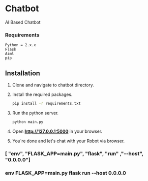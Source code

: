 # Chatbot
AI Based Chatbot

### Requirements
    Python = 2.x.x
    Flask
    Aiml
    pip

## Installation

1. Clone and navigate to chatbot directory.

2. Install the required packages.
    ```bash
    pip install -r requirements.txt
    ```

3. Run the python server.
    ```bash
    python main.py
    ```
4. Open **http://127.0.0.1:5000** in your browser.

5. You're done and let's chat with your Robot via browser.

### [ "env", "FLASK_APP=main.py", "flask", "run" ,"--host", "0.0.0.0"]
### env FLASK_APP=main.py flask run --host 0.0.0.0
